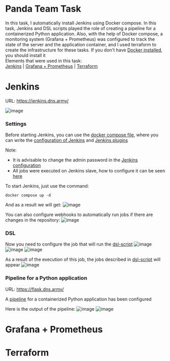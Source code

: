 # Panda Team Task

In this task, I automatically install Jenkins using Docker compose. In this task, Jenkins and DSL scripts played the role of creating a pipeline for a containerized Python application. Also, with the help of Docker compose, a monitoring system (Grafana + Prometheus) was configured to track the state of the server and the application container, and I used terraform to create the infrastructure for these tasks. If you don't have [Docker installed](https://docs.docker.com/engine/install/ubuntu/), you should install it<br> Elements that were used in this task:<br>
[Jenkins](#Jenkins) | [Grafana + Prometheus](#Grafana+Prometheus) | [Terraform](#Terraform)

# <a name="Jenkins">Jenkins</a>
URL: https://jenkins.dns.army/

![image](https://github.com/user-attachments/assets/e939a4b1-aed6-469b-885c-3e49eeb26071)

### Settings
Before starting Jenkins, you can use the [docker compose file](https://github.com/BohdanHavran/pandateam-task/blob/infrastructure/jenkins/docker-compose.yml), where you can write the [configuration of Jenkins](https://github.com/BohdanHavran/pandateam-task/blob/infrastructure/jenkins/casc.yaml) and [Jenkins plugins](https://github.com/BohdanHavran/pandateam-task/blob/infrastructure/jenkins/plugins.txt)

Note: 

- It is advisable to change the admin password in the [Jenkins configuration](https://github.com/BohdanHavran/pandateam-task/blob/infrastructure/jenkins/casc.yaml)
- All jobs were executed on Jenkins slave, how to configure it can be seen [here](https://codemyworld.hashnode.dev/setting-up-jenkins-agent-using-ssh)

To start Jenkins, just use the command:
```
docker compose up -d
```
And as a result we will get:
![image](https://github.com/user-attachments/assets/4427295d-cadd-486c-8a38-5ed996a1c031)

You can also configure webhooks to automatically run jobs if there are changes in the repository:
![image](https://github.com/user-attachments/assets/6e5dd676-580b-4c7a-8ed2-d5fc41958130)

### DSL

Now you need to configure the job that will run the [dsl-script](https://github.com/BohdanHavran/pandateam-task/blob/infrastructure/jenkins/DSL_script.groovy)
![image](https://github.com/user-attachments/assets/168bafa0-8c08-4168-a9ae-6cf7c1ba1923)
![image](https://github.com/user-attachments/assets/07bada12-5f79-41c4-a5f5-d65187a5b711)
![image](https://github.com/user-attachments/assets/5df2af93-a139-4879-afb2-17cd992a9c20)

As a result of the execution of this job, the jobs described in [dsl-script](https://github.com/BohdanHavran/pandateam-task/blob/infrastructure/jenkins/DSL_script.groovy) will appear
![image](https://github.com/user-attachments/assets/2ff9d8b7-b119-4c7c-9dff-dea7f413c42a)

### Pipeline for a Python application
URL: https://flask.dns.army/

A [pipeline](https://github.com/BohdanHavran/pandateam-task/blob/master/flask.groovy) for a containerized Python application has been configured

Here is the output of the pipeline:
![image](https://github.com/user-attachments/assets/01dbe81c-7713-41cb-b64d-c961c05dcc57)
![image](https://github.com/user-attachments/assets/b366c475-9207-4922-b2b9-96ecf908339f)

# <a name="Grafana+Prometheus">Grafana + Prometheus</a>

# <a name="Terraform">Terraform</a>